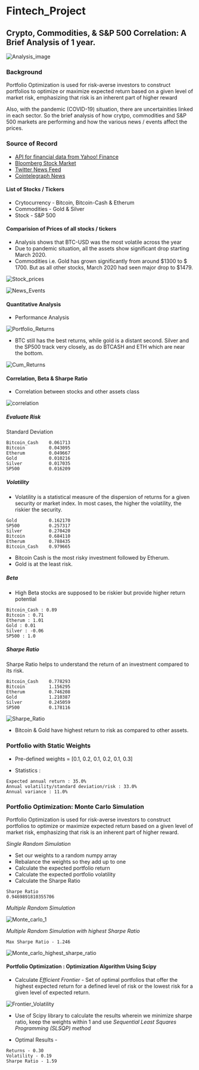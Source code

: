 # Fintech_Project

## Crypto, Commodities, & S&P 500 Correlation: A Brief Analysis of 1 year. 

![Analysis_image](Images/Analysis_image.png)

### Background

Portfolio Optimization is used for risk-averse investors to construct portfolios to optimize or maximize expected return based on a given level of market risk, emphasizing that risk is an inherent part of higher reward

Also, with the pandemic (COVID-19) situation, there are uncertainities linked in each sector. So the brief analysis of how crytpo, commodities and S&P 500 markets are performing and how the various news / events affect the prices. 

### Source of Record

* [API for financial data from Yahoo! Finance](https://pypi.org/project/yfinance/)
* [Bloomberg Stock Market](https://www.bloomberg.com/markets/stocks)
* [Twitter News Feed](https://twitter.com/breakingnews?lang=en)
* [Cointelegraph News](https://cointelegraph.com/tags/business)

#### List of Stocks / Tickers

* Crytocurrency - Bitcoin, Bitcoin-Cash & Etherum
* Commodities - Gold & Silver
* Stock - S&P 500

#### Comparision of Prices of all stocks / tickers

* Analysis shows that BTC-USD was the most volatile across the year
* Due to pandemic situation, all the assets show significant drop starting March 2020. 
* Commodities i.e. Gold has grown significantly from around $1300 to $ 1700. But as all other stocks, March 2020 had seen major drop to $1479.

![Stock_prices](Images/Stock_prices.PNG)

![News_Events](Images/News_Events.PNG)

#### Quantitative Analysis

* Performance Analysis

![Portfolio_Returns](Images/Portfolio_Returns.PNG)

* BTC still has the best returns, while gold is a distant second. Silver and the SP500 track very closely, as do BTCASH and ETH which are near the bottom. 

![Cum_Returns](Images/Cum_Returns.PNG)

#### Correlation, Beta & Sharpe Ratio

* Correlation between stocks and other assets class

![correlation](Images/correlation.PNG)

##### Evaluate Risk

Standard Deviation 
```
Bitcoin_Cash    0.061713
Bitcoin         0.043095
Etherum         0.049667
Gold            0.010216
Silver          0.017035
SP500           0.016209

```

##### Volatility

* Volatility is a statistical measure of the dispersion of returns for a given security or market index. In most cases, the higher the volatility, the riskier the security.

```
Gold            0.162170
SP500           0.257317
Silver          0.270420
Bitcoin         0.684110
Etherum         0.788435
Bitcoin_Cash    0.979665
```
* Bitcoin Cash is the most risky investment followed by Etherum. 
* Gold is at the least risk. 

##### Beta

* High Beta stocks are supposed to be riskier but provide higher return potential
```
Bitcoin_Cash : 0.89
Bitcoin : 0.71
Etherum : 1.01
Gold : 0.01
Silver : -0.06
SP500 : 1.0
```

##### Sharpe Ratio

Sharpe Ratio helps to understand the return of an investment compared to its risk. 

```
Bitcoin_Cash    0.778293
Bitcoin         1.156295
Etherum         0.746208
Gold            1.210387
Silver          0.245059
SP500           0.178116
```
![Sharpe_Ratio](Images/Sharpe_Ratio.PNG)

* Bitcoin & Gold have highest return to risk as compared to other assets.

### Portfolio with Static Weights

* Pre-defined weights = [0.1, 0.2, 0.1, 0.2, 0.1, 0.3]

* Statistics :
```
Expected annual return : 35.0%
Annual volatility/standard deviation/risk : 33.0%
Annual variance : 11.0%
```

### Portfolio Optimization: Monte Carlo Simulation

Portfolio Optimization is used for risk-averse investors to construct portfolios to optimize or maximize expected return based on a given level of market risk, emphasizing that risk is an inherent part of higher reward. 

*Single Random Simulation*

* Set our weights to a random numpy array 
* Rebalance the weights so they add up to one
* Calculate the expected portfolio return
* Calculate the expected portfolio volatility
* Calculate the Sharpe Ratio
```
Sharpe Ratio
0.9469891810355706
```

*Multiple Random Simulation*

![Monte_carlo_1](Images/Monte_carlo_1.PNG)

*Multiple Random Simulation with highest Sharpe Ratio*

```
Max Sharpe Ratio - 1.246
```

![Monte_carlo_highest_sharpe_ratio](Images/Monte_carlo_highest_sharpe_ratio.PNG)

#### Portfolio Optimization : Optimization Algorithm Using Scipy

* Calculate *Efficient Frontier* - Set of optimal portfolios that offer the highest expected return for a defined level of risk or the lowest risk for a given level of expected return. 

![Frontier_Volatility](Images/Frontier_Volatility.PNG)

* Use of Scipy library to calculate the results wherein we minimize sharpe ratio, keep the weights within 1 and use *Sequential Least Squares Programming (SLSQP) method*

* Optimal Results - 
```
Returns - 0.30
Volatility - 0.19
Sharpe Ratio - 1.59
```


















